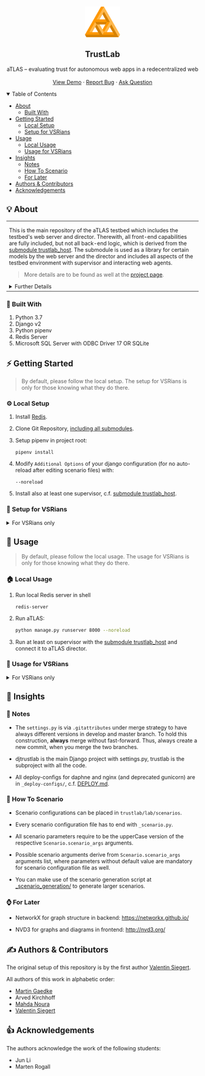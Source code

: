 
<br />
<div align="center">
  <a href="https://github.com/github_username/repo_name">
    <img src="https://github.com/ValentinSiegert/aTLAS/raw/master/_logos/atlas_orange.svg" alt="aTLAS orange" height="80">
  </a>
  <h2>TrustLab</h2>
  <p>
    aTLAS – evaluating trust for autonomous web apps in a redecentralized web
    <!--<br />
    <a href="https://github.com/github_username/repo_name"><strong>Explore the docs »</strong></a> -->
    <br />
    <br />
    <a href="https://vsr-www.informatik.tu-chemnitz.de/projects/2020/atlas/demo/">View Demo</a>
    ·
    <a href="https://gitlab.hrz.tu-chemnitz.de/vsr/phd/siegert/trustlab/-/issues">Report Bug</a>
    ·
    <a href="mailto:valentin.siegert@informatik.tu-chemnitz.de?subject=Question on aTLAS">Ask Question</a>
  </p>
</div>

<details open="open">
<summary>Table of Contents</summary>

- [About](#-about)
  - [Built With](#-built-with)
- [Getting Started](#-getting-started)
  - [Local Setup](#-local-setup)
  - [Setup for VSRians](#-setup-for-vsrians)
- [Usage](#-usage)
  - [Local Usage](#-local-usage)
  - [Usage for VSRians](#-usage-for-vsrians)
- [Insights](#-insights)
  - [Notes](#-notes)
  - [How To Scenario](#-how-to-scenario)
  - [For Later](#-for-later)
- [Authors & Contributors](#-authors--contributors)
- [Acknowledgements](#-acknowledgements)

</details>


## 💡 About

<table>
<tr>
<td>

This is the main repository of the aTLAS testbed which includes the testbed's web server and director.
Therewith, all front-end capabilities are fully included, but not all back-end logic, which is derived
from the [submodule trustlab_host][trustlab-host-repo].
The submodule is used as a library for certain models by the web server and the director and 
includes all aspects of the testbed environment with supervisor and interacting web agents.

> More details are to be found as well at the [project page][atlas-project].

<details>
<summary>Further Details</summary>

The redecentralization of the web introduces new challenges on trusting data from other sources
due to many unknown or even hidden parties.
An application working trustworthy in a decentralized web must evaluate trust and take trustaware decisions
autonomously without relying on a centralized infrastructure.
This autonomy and the huge amount of available applications necessitates the web to be modelled as
an open dynamic Multi-Agent System (MAS).
To evaluate the trust of web agents, the most suitable trust models need to be identified and used.
Despite the various trust models proposed in the literature for evaluating a web agent’s trust, 
the examination of them with different scenarios and configurations is not trivial.
To address these challenges, we initiated aTLAS, a Trust Laboratory of Multi-Agent Systems
which is a web-based wizard testbed for researchers and web engineers to evaluate trust models systematically.
aTLAS will enable future research regarding trust evaluations in a decentralized web.

The aTLAS project intends to examine trust for a redecentralization of the web.
It enables a broad comparison of trust mechanics, scales and models from the literature
within the current state of the art.
Therefore, it runs and evaluates multi-agent system scenarios, which are defined beforehand.
As the redencentralization of the web necessitates it to be modeled as a open dynamic multi-agent system,
such a laboratory can support the current situation where a comparision of trust approaches
for a decentralized web has to be done manually with a high effort.

> Relevant Publications:
> 
> [aTLAS: a Testbed to Examine Trust for a Redecentralized Web][atlas-paper]
> 
> [WTA: Towards a Web-based Testbed Architecture][wta-paper]

</details>
</td>
</tr>
</table>

### 🧱 Built With

1. Python 3.7
2. Django v2
3. Python pipenv
4. Redis Server
5. Microsoft SQL Server with ODBC Driver 17 OR SQLite

## ⚡ Getting Started

> By default, please follow the local setup. The setup for VSRians is only for those knowing what they do there.

### ⚙️ Local Setup

1. Install [Redis][redis-quickstart].

2. Clone Git Repository, [including all submodules][git-submodules].

3. Setup pipenv in project root:
    ```shell
    pipenv install
    ```
        
4. Modify ``Additional Options`` of your django configuration (for no auto-reload after editing scenario files) with:
    ```shell
    --noreload
    ```

5. Install also at least one supervisor, c.f. [submodule trustlab_host][trustlab-host-repo].

### 🏢 Setup for VSRians

<details>
<summary>For VSRians only</summary>

1. Install [Microsoft ODBC Driver 17][microsoft-odbc-driver] (Windows/Linux/MacOS)

2. Clone Git Repository, [including all submodules][git-submodules].

3. Configure merge driver for dealing with ``.gitattributes`` or rather the merge strategy:
    ```shell
    git config merge.ours.driver true
    ```

4. Setup pipenv in project root:
    ```shell
    pipenv install
    ```
   ODBC on MAC:
    - If you installed this formula with the registration option (default), you'll need to manually remove
    ``[ODBC Driver 17 for SQL Server]`` section from odbcinst.ini after the formula is uninstalled.
    This can be done by executing:
        ```shell
        odbcinst -u -d -n "ODBC Driver 17 for SQL Server"
        ```
        
5. Modify ``Additional Options`` of your django configuration (for no auto-reload after editing scenario files) with:
    ```shell
    --noreload
    ```
</details>

## 👟 Usage

> By default, please follow the local usage. The usage for VSRians is only for those knowing what they do there.

### 🏠 Local Usage

1. Run local Redis server in shell
    ```shell
    redis-server
    ```

3. Run aTLAS:
    ```bash
    python manage.py runserver 8000 --noreload
    ```

4. Run at least on supervisor with the [submodule trustlab_host][trustlab-host-repo] and connect it to aTLAS director.


### 🏢 Usage for VSRians

<details>
<summary>For VSRians only</summary>

1. Run aTLAS:
    ```bash
    python manage.py runserver 8000 --noreload
    ```

2. Run at least on supervisor with the [submodule trustlab_host][trustlab-host-repo] and connect it to aTLAS director.

</details>

## 👀 Insights

### 📃 Notes

- The ``settings.py`` is via ``.gitattributes`` under merge strategy to have always different versions in develop and master branch.
  To hold this construction, **always** merge without fast-forward.
  Thus, always create a new commit, when you merge the two branches.

- djtrustlab is the main Django project with settings.py, trustlab is the subproject with all the code.

- All deploy-configs for daphne and nginx (and deprecated gunicorn) are in ``_deploy-configs/``, c.f. [DEPLOY.md](_deploy-configs/DEPLOY.md).

### 📩 How To Scenario

- Scenario configurations can be placed in ``trustlab/lab/scenarios``.

- Every scenario configuration file has to end with ``_scenario.py``.

- All scenario parameters require to be the upperCase version of the respective ``Scenario.scenario_args`` arguments.

- Possible scenario arguments derive from ``Scenario.scenario_args`` arguments list, where parameters without default value are mandatory for scenario configuration file as well.

- You can make use of the scenario generation script at [_scenario_generation/](_scenario_generation/README.md) to generate larger scenarios.

### ⌚ For Later

- NetworkX for graph structure in backend: https://networkx.github.io/

- NVD3 for graphs and diagrams in frontend: http://nvd3.org/

## ✍ Authors & Contributors

The original setup of this repository is by the first author [Valentin Siegert][valentin-siegert-website].

All authors of this work in alphabetic order:

- [Martin Gaedke](https://vsr.informatik.tu-chemnitz.de/people/gaedke)
- Arved Kirchhoff
- [Mahda Noura](https://vsr.informatik.tu-chemnitz.de/people/mahdanoura)
- [Valentin Siegert][valentin-siegert-website]

## 👍 Acknowledgements

The authors acknowledge the work of the following students:

- Jun Li
- Marten Rogall


<!-- Identifiers, in alphabetical order -->
[atlas-logo-orange]: https://github.com/ValentinSiegert/aTLAS/raw/master/_logos/atlas_orange.svg
[atlas-paper]: https://vsr.informatik.tu-chemnitz.de/research/publications/2020/010/
[atlas-project]: https://vsr.informatik.tu-chemnitz.de/projects/2020/atlas/
[demo-extern]: https://vsr-www.informatik.tu-chemnitz.de/projects/2020/atlas/demo/
[demo-intern]: https://vsr-dem0.informatik.tu-chemnitz.de/trustlab/
[git-submodules]: https://git-scm.com/book/en/v2/Git-Tools-Submodules
[microsoft-odbc-driver]: https://docs.microsoft.com/en-us/sql/connect/odbc/download-odbc-driver-for-sql-server?view=sql-server-2017
[redis-quickstart]: https://redis.io/topics/quickstart
[trustlab-host-repo]: https://gitlab.hrz.tu-chemnitz.de/vsr/phd/siegert/trustlab_host
[valentin-siegert-website]: https://vsr.informatik.tu-chemnitz.de/people/siegert
[wta-paper]: https://vsr.informatik.tu-chemnitz.de/research/publications/2021/007/
